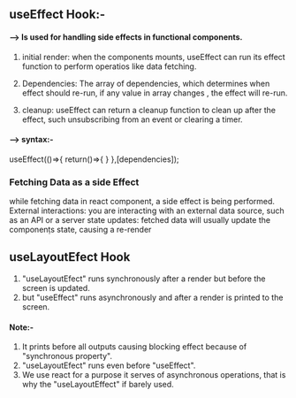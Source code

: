 ## useEffect Hook:-

#### --> Is used for handling side effects in functional components.

1. initial render: when the components mounts, useEffect can run its effect function to perform operatios like data fetching.

2. Dependencies: The array of dependencies, which determines when effect should re-run, if any value in array changes , the effect will re-run.

3. cleanup: useEffect can return a cleanup function to clean up after the effect, such unsubscribing from an event or clearing a timer.

#### --> syntax:-

useEffect(()=>{
return()=>{
}
},[dependencies]);

### Fetching Data as a side Effect

while fetching data in react component, a side effect is being performed.
External interactions: you are interacting with an external data source, such as an API or a server
state updates: fetched data will usually update the componenṭs state, causing a re-render

## useLayoutEfect Hook

1. "useLayoutEfect" runs synchronously after a render but before the screen is updated.
2. but "useEffect" runs asynchronously and after a render is printed to the screen.

#### Note:-

1. It prints before all outputs causing blocking effect because of "synchronous property".
2. "useLayoutEfect" runs even before "useEffect".
3. We use react for a purpose it serves of asynchronous operations, that is why the "useLayoutEffect" if barely used.
